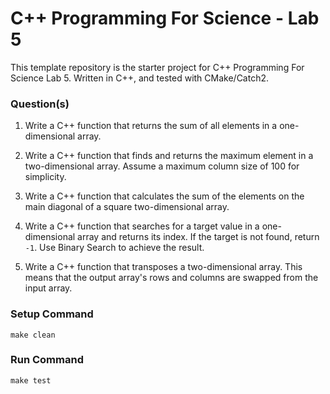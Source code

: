 # C++ Programming For Science - Lab 5

This template repository is the starter project for C++ Programming For Science Lab 5. Written in C++, and tested with CMake/Catch2.

### Question(s)

1.  Write a C++ function that returns the sum of all elements in a one-dimensional array.

2. Write a C++ function that finds and returns the maximum element in a two-dimensional array. Assume a maximum column size of 100 for simplicity.

3. Write a C++ function that calculates the sum of the elements on the main diagonal of a square two-dimensional array.

4. Write a C++ function that searches for a target value in a one-dimensional array and returns its index. If the target is not found, return `-1`. Use Binary Search to achieve the result.

5. Write a C++ function that transposes a two-dimensional array. This means that the output array's rows and columns are swapped from the input array.

### Setup Command

`make clean`

### Run Command

`make test`